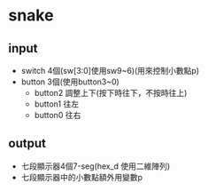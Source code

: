 # snake
## input
- switch 4個(sw[3:0]使用sw9~6)(用來控制小數點p)
- button 3個(使用button3~0)
    - button2 調整上下(按下時往下，不按時往上)
    - button1 往左
    - button0 往右
## output
- 七段顯示器4個7-seg(hex_d 使用二維陣列)
- 七段顯示器中的小數點額外用變數p
